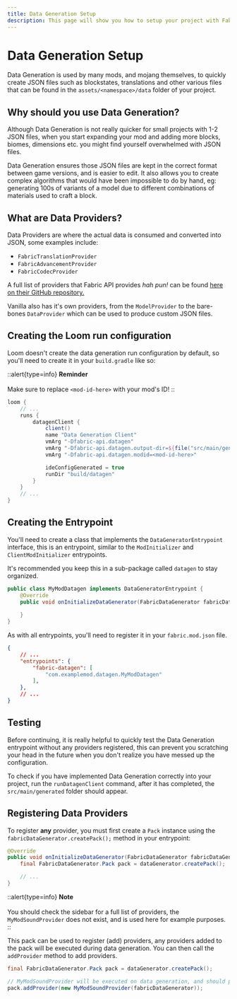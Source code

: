 ```yaml
---
title: Data Generation Setup
description: This page will show you how to setup your project with Fabric API's data generation API.
---
```


# Data Generation Setup

Data Generation is used by many mods, and mojang themselves, to quickly create JSON files such as blockstates, translations and other various files that can be found in the `assets/<namespace>/data` folder of your project.

## Why should you use Data Generation?

Although Data Generation is not really quicker for small projects with 1-2 JSON files, when you start expanding your mod and adding more blocks, biomes, dimensions etc. you might find yourself overwhelmed with JSON files. 

Data Generation ensures those JSON files are kept in the correct format between game versions, and is easier to edit. It also allows you to create complex algorithms that would have been impossible to do by hand, eg: generating 100s of variants of a model due to different combinations of materials used to craft a block.

## What are Data Providers?

Data Providers are where the actual data is consumed and converted into JSON, some examples include:

- `FabricTranslationProvider`
- `FabricAdvancementProvider`
- `FabricCodecProvider`

<!-- Remember to update this URL when updating the wiki to future versions. -->

A full list of providers that Fabric API provides *hah pun!* can be found [here on their GitHub repository.](https://github.com/FabricMC/fabric/blob/1.19.4/fabric-data-generation-api-v1/src/main/java/net/fabricmc/fabric/api/datagen/v1/provider/FabricAdvancementProvider.java)

Vanilla also has it's own providers, from the `ModelProvider` to the bare-bones `DataProvider` which can be used to produce custom JSON files.

## Creating the Loom run configuration

Loom doesn't create the data generation run configuration by default, so you'll need to create it in your `build.gradle` like so:

::alert{type=info}
**Reminder**<br><br>
Make sure to replace `<mod-id-here>` with your mod's ID!
::

```groovy
loom {
    // ...
    runs {
        datagenClient {
            client()
            name "Data Generation Client"
            vmArg "-Dfabric-api.datagen"
            vmArg "-Dfabric-api.datagen.output-dir=${file("src/main/generated")}"
            vmArg "-Dfabric-api.datagen.modid=<mod-id-here>"

            ideConfigGenerated = true
            runDir "build/datagen"
        }
    }
    // ...
}
```

## Creating the Entrypoint

You'll need to create a class that implements the `DataGeneratorEntrypoint` interface, this is an entrypoint, similar to the `ModInitializer` and `ClientModInitializer` entrypoints.

It's recommended you keep this in a sub-package called `datagen` to stay organized.

```java
public class MyModDatagen implements DataGeneratorEntrypoint {
    @Override
    public void onInitializeDataGenerator(FabricDataGenerator fabricDataGenerator) {
 
    }
}
```

As with all entrypoints, you'll need to register it in your `fabric.mod.json` file.

```json
{
    // ...
    "entrypoints": {
        "fabric-datagen": [
            "com.examplemod.datagen.MyModDatagen"
        ],
    },
    // ...
}
```

## Testing

Before continuing, it is really helpful to quickly test the Data Generation entrypoint without any providers registered, this can prevent you scratching your head in the future when you don't realize you have messed up the configuration.

To check if you have implemented Data Generation correctly into your project, run the `runDatagenClient` command, after it has completed, the `src/main/generated` folder should appear.

## Registering Data Providers

To register **any** provider, you must first create a `Pack` instance using the `fabricDataGenerator.createPack();` method in your entrypoint:

```java
@Override
public void onInitializeDataGenerator(FabricDataGenerator fabricDataGenerator) {
    final FabricDataGenerator.Pack pack = dataGenerator.createPack();

    // ...
}
```

::alert{type=info}
**Note**<br><br>
You should check the sidebar for a full list of providers, the `MyModSoundProvider` does not exist, and is used here for example purposes.
::

This pack can be used to register (add) providers, any providers added to the pack will be executed during data generation. You can then call the `addProvider` method to add providers.

```java
final FabricDataGenerator.Pack pack = dataGenerator.createPack();

// MyModSoundProvider will be executed on data generation, and should produce a lovely sound.json file!
pack.addProvider(new MyModSoundProvider(fabricDataGenerator));
```
